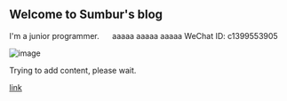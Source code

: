 ## Welcome to Sumbur's blog

I'm a junior programmer.      aaaaa       aaaaa       aaaaa
WeChat ID: c1399553905

![image](sumburdalod.github.io/image.jpeg)

Trying to add content, please wait.

[link](sumburdalod.github.io/test.html)

